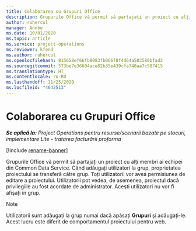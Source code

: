 ```yaml
---
title: Colaborarea cu Grupuri Office
description: Grupurile Office vă permit să partajați un proiect cu alți membri ai echipei din interiorul Common Data Service.
author: ruhercul
manager: Annbe
ms.date: 10/01/2020
ms.topic: article
ms.service: project-operations
ms.reviewer: kfend
ms.author: ruhercul
ms.openlocfilehash: 815658ef66fb8083fb066f8f4d64a503580bfad2
ms.sourcegitcommit: 573be7e36604ace82b35e439cfa748aa7c587415
ms.translationtype: HT
ms.contentlocale: ro-RO
ms.lasthandoff: 11/25/2020
ms.locfileid: "4642513"
---
```

# <a name="collaboration-with-office-groups"></a>Colaborarea cu Grupuri Office

_**Se aplică la:** Project Operations pentru resurse/scenarii bazate pe stocuri, implementare Lite - tratarea facturării proforma_

[!include [rename-banner](~/includes/cc-data-platform-banner.md)]

Grupurile Office vă permit să partajați un proiect cu alți membri ai echipei din Common Data Service. Când adăugați utilizatori la grup, proprietatea proiectului se transferă către grup. Toți utilizatorii vor avea permisiunea de editare a proiectului. Utilizatorii pot vedea, de asemenea, proiectul dacă privilegiile au fost acordate de administrator. Acești utilizatori nu vor fi afișați în grup.

> [!NOTE] 
> Utilizatorii sunt adăugați la grup numai dacă apăsați **Grupuri** și adăugați-le. Acest lucru este diferit de comportamentul proiectului pentru web. 

